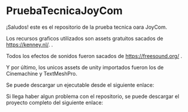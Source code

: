 # PruebaTecnicaJoyCom
 
¡Saludos! este es el repositorio de la prueba tecnica oara JoyCom.

Los recursos graficos utilizados son assets gratuitos sacados de https://kenney.nl/. .

Todos los efectos de sonidos fueron sacados de https://freesound.org/ .

Y por último, los unicos assets de unity importados fueron los de Cinemachine y TextMeshPro.

Se puede descargar un ejecutable desde el siguiente enlace:

Si llega haber algun problema con el repositorio, se puede descargar el proyecto completo del siguiente enlace:

